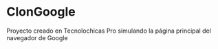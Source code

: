 # ClonGoogle
Proyecto creado en Tecnolochicas Pro simulando la página principal del navegador de Google
